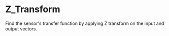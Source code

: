 # Z_Transform
Find the sensor's transfer function by applying Z transform on the input and output vectors.
